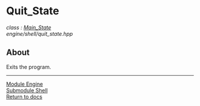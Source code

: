 # Quit_State
*class : [Main_State](main_state.md)*  
*engine/shell/quit_state.hpp*

## About
Exits the program.

---

[Module Engine](../engine.md)  
[Submodule Shell](shell.md)  
[Return to docs](../../docs.md)